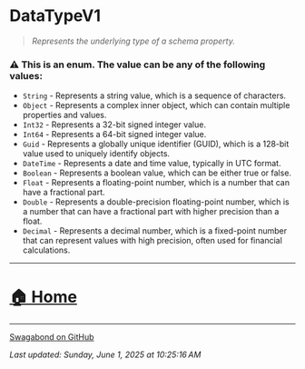 # DataTypeV1

> *Represents the underlying type of a schema property.* 


### ⚠️ This is an enum.  The value can be any of the following values:

* `String` - Represents a string value, which is a sequence of characters.
* `Object` - Represents a complex inner object, which can contain multiple properties and values.
* `Int32` - Represents a 32-bit signed integer value.
* `Int64` - Represents a 64-bit signed integer value.
* `Guid` - Represents a globally unique identifier (GUID), which is a 128-bit value used to uniquely identify objects.
* `DateTime` - Represents a date and time value, typically in UTC format.
* `Boolean` - Represents a boolean value, which can be either true or false.
* `Float` - Represents a floating-point number, which is a number that can have a fractional part.
* `Double` - Represents a double-precision floating-point number, which is a number that can have a fractional part with higher precision than a float.
* `Decimal` - Represents a decimal number, which is a fixed-point number that can represent values with high precision, often used for financial calculations.

___


# [🏠 Home](./ApiV1.md)


___

[Swagabond on GitHub](https://github.com/jordanbleu/swagabond)

*Last updated: Sunday, June 1, 2025 at 10:25:16 AM*

